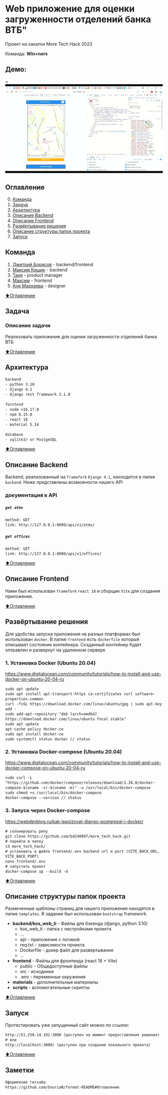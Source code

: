 # Web приложение для оценки загруженности отделений банка ВТБ"
Проект на хакатон More Tech Hack 2023

Команда: **Win+ners**

## Демо:
=
[![Watch the video](./materials/prototype_preview.jpg)](https://youtu.be/o1A6QMTDYNQ;)

## Оглавление
0. [Команда](#Команда)
1. [Задача](#Задача)
2. [Архитектура](#Архитектура)
3. [Описание Backend](#Описание-Backend)
4. [Описание Frontend](#Описание-Frontend)
5. [Развёртывание решения](#Развёртывание-решения)
6. [Описание структуры папок проекта](#Описание-структуры-папок-проекта)
7. [Запуск](#Запуск)

## Команда
1. [Дмитрий Борисов](https://t.me/DmitriiBorisov) - backend/frontend
2. [Максим Кишик](https://t.me/kishikmaxim) - backend
3. [Таня](https://t.me/bezasfalta) - product manager
4. [Максим](https://t.me/Rainor1) - frontend
5. [Аня Мархаева](https://t.me/privetobnako) - designer

[:arrow_up:Оглавление](#Оглавление)

## Задача
### Описание задачи
Реализовать приложение для оценки загруженности отделений банка ВТБ

[:arrow_up:Оглавление](#Оглавление)

## Архитектура
    backend
    - python 3.10
    - django 4.1
    - django rest framework 3.1.0

    forntend
    - node v16.17.0
    - npm 8.15.0
    - react 18
    - material 5.14

    database
    - sqlite3/ or PostgeSQL

[:arrow_up:Оглавление](#Оглавление)

## Описание Backend

Backend, реализованный на `framefork` `Django 4.1`, нахоодится в папке `backend`.
Ниже представлены возможности нашего API

### документация к API

##### `get atms`
    method: GET
    link: http://127.0.0.1:8000/api/v1/atms/

##### `get offices`
    method: GET
    link: http://127.0.0.1:8000/api/v1/offices/

[:arrow_up:Оглавление](#Оглавление)

## Описание Frontend

Нами был использован `framefork` `react 18` и сборщик `Vite` для создания приложения.

[:arrow_up:Оглавление](#Оглавление)

## Развёртывание решения

Для удобства запуска приложения на разных платформах был использован `docker`. В папке `frontend` есть `dockerfile` который описывает состояние контейнера. Созданный контейнер будет оптравлен и развернут на удаленном сервере

### 1. Установка Docker (Ubuntu 20.04) 
https://www.digitalocean.com/community/tutorials/how-to-install-and-use-docker-on-ubuntu-20-04-ru

    sudo apt update
    sudo apt install apt-transport-https ca-certificates curl software-properties-common
    curl -fsSL https://download.docker.com/linux/ubuntu/gpg | sudo apt-key add -
    sudo add-apt-repository "deb [arch=amd64] https://download.docker.com/linux/ubuntu focal stable"
    sudo apt update
    apt-cache policy docker-ce
    sudo apt install docker-ce
    sudo systemctl status docker // status

### 2. Установка Docker-compose (Ubuntu 20.04)
https://www.digitalocean.com/community/tutorials/how-to-install-and-use-docker-compose-on-ubuntu-20-04-ru

    sudo curl -L "https://github.com/docker/compose/releases/download/1.26.0/docker-compose-$(uname -s)-$(uname -m)" -o /usr/local/bin/docker-compose
    sudo chmod +x /usr/local/bin/docker-compose
    docker-compose --version // status


### 3. Запуск через Docker-compose
https://webdevblog.ru/kak-ispolzovat-django-postgresql-i-docker/
    
    # склонировать репу
    git clone https://github.com/bd240897/more_tech_hack.git
    # перейти в папку
    cd more_tech_hack/
    # установить в файле frontend/.env backend url и port (VITE_BACK_URL, VITE_BACK_PORT)
    nano frontend/.env
    # запустить проект
    docker-compose up --build -d 
    
[:arrow_up:Оглавление](#Оглавление)

## Описание структуры папок проекта

Размеченные шаблоны страниц для нашего приложения находятся в папке `templates`.
В задании был использован `bootstrap` framework

- **backend/kos_web_ti** - Файлы для бэкенда (django, python 3.10)
  - kos_web_ti - папка с настройками проекта
  - ...
  - api - приложение с логикой
  - req.txt - зависимости проекта
  - Dockerfile - докер файл для развертывания
  - ...
- **frontend** - Файлы для фронтенда (react 18 + Vite)
  - public - Общедоступные файлы
  - src - исходники
  - .env - переменные окружения
- **materials** - дополнительные материалы
- **scripts** - вспомогательные скрипты

[:arrow_up:Оглавление](#Оглавление)

## Запуск
Протестировать уже запущенный сайт можно по ссылке:</br>

    http://51.250.14.192:3000 (доступен на момент предоставления решения)
    # или
    http://localhost:3000/ (доступен при создании локального проекта)

[:arrow_up:Оглавление](#Оглавление)

## Заметки
```
Оформление гитхаба
https://github.com/GnuriaN/format-README#Оглавление
```
